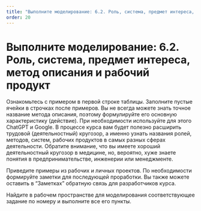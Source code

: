 ```yaml
---
title: "Выполните моделирование: 6.2. Роль, система, предмет интереса, метод описания и рабочий продукт"
order: 20
---
```


# Выполните моделирование: 6.2. Роль, система, предмет интереса, метод описания и рабочий продукт

Ознакомьтесь с примером в первой строке таблицы. Заполните пустые ячейки в строчках после примеров. Вы не всегда можете знать точное название метода описания, поэтому формулируйте его основную характеристику (действие). При необходимости используйте для этого ChatGPT и Google. В процессе курса вам будет полезно расширить трудовой (деятельностный) кругозор, а именно узнать названия ролей, методов, систем, рабочих продуктов в самых разных сферах деятельности. Обратите внимание, что вы имеете хороший деятельностный кругозор в медицине, но, вероятно, хуже знаете понятия в предпринимательстве, инженерии или менеджменте.

Приведите примеры из рабочих и личных проектов. По необходимости формируйте заметки для последующей проработки. Вы также можете оставить в “Заметках” обратную связь для разработчиков курса.

Найдите в рабочем пространстве для моделирования соответствующее задание по номеру и выполните все его пункты.

